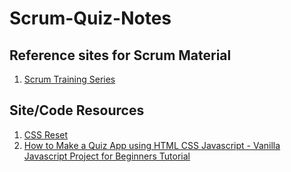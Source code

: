 # Scrum-Quiz-Notes

## Reference sites for Scrum Material
1. [Scrum Training Series](https://scrumtrainingseries.com/)

## Site/Code Resources
1. [CSS Reset](https://meyerweb.com/eric/tools/css/reset/)
1. [How to Make a Quiz App using HTML CSS Javascript - Vanilla Javascript Project for Beginners Tutorial](https://www.youtube.com/watch?v=f4fB9Xg2JEY)